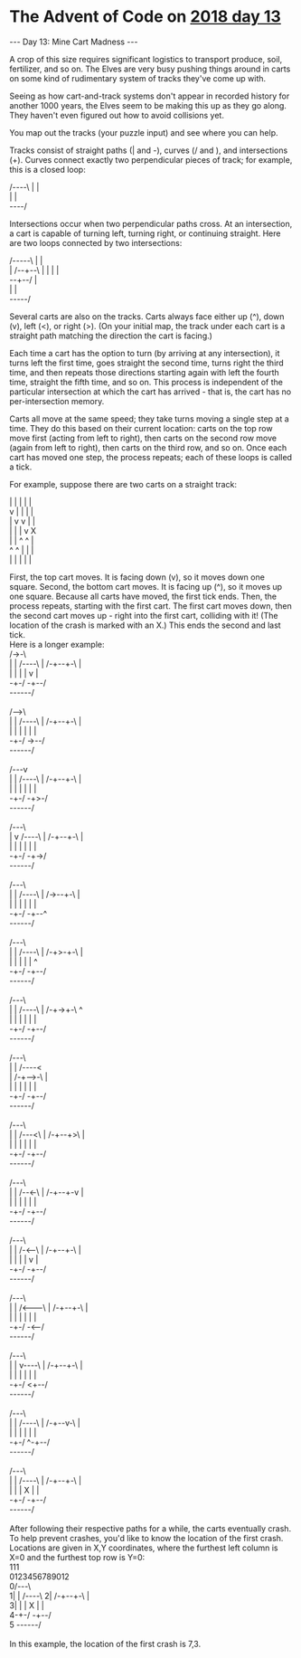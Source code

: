 # The Advent of Code on [2018 day 13](https://adventofcode.com/2018/day/13)

--- Day 13: Mine Cart Madness ---

A crop of this size requires significant logistics to transport produce, soil, fertilizer, and so on. The Elves are very busy pushing things around in carts on some kind of rudimentary system of tracks they've come up with.

Seeing as how cart-and-track systems don't appear in recorded history for another 1000 years, the Elves seem to be making this up as they go along. They haven't even figured out how to avoid collisions yet.

You map out the tracks (your puzzle input) and see where you can help.

Tracks consist of straight paths (| and -), curves (/ and \), and intersections (+). Curves connect exactly two perpendicular pieces of track; for example, this is a closed loop:

/----\\
|    |\
|    |\
\----/

Intersections occur when two perpendicular paths cross. At an intersection, a cart is capable of turning left, turning right, or continuing straight.  Here are two loops connected by two intersections:

/-----\\
|     |\
|  /--+--\\
|  |  |  |\
\--+--/  |\
   |     |\
   \-----/

Several carts are also on the tracks. Carts always face either up (^), down (v), left (<), or right (>). (On your initial map, the track under each cart is a straight path matching the direction the cart is facing.)

Each time a cart has the option to turn (by arriving at any intersection), it turns left the first time, goes straight the second time, turns right the third time, and then repeats those directions starting again with left the fourth time, straight the fifth time, and so on. This process is independent of the particular intersection at which the cart has arrived - that is, the cart has no per-intersection memory.

Carts all move at the same speed; they take turns moving a single step at a time. They do this based on their current location: carts on the top row move first (acting from left to right), then carts on the second row move (again from left to right), then carts on the third row, and so on.  Once each cart has moved one step, the process repeats; each of these loops is called a tick.

For example, suppose there are two carts on a straight track:

|  |  |  |  |\
v  |  |  |  |\
|  v  v  |  |\
|  |  |  v  X\
|  |  ^  ^  |\
^  ^  |  |  |\
|  |  |  |  |

First, the top cart moves. It is facing down (v), so it moves down one square.  Second, the bottom cart moves.  It is facing up (^), so it moves up one square. Because all carts have moved, the first tick ends.  Then, the process repeats, starting with the first cart.  The first cart moves down, then the second cart moves up - right into the first cart, colliding with it! (The location of the crash is marked with an X.) This ends the second and last tick.\
Here is a longer example:\
/->-\        \
|   |  /----\\
| /-+--+-\  |\
| | |  | v  |\
\-+-/  \-+--/\
  \------/   \
\
/-->\        \
|   |  /----\\
| /-+--+-\  |\
| | |  | |  |\
\-+-/  \->--/\
  \------/   \
\
/---v        \
|   |  /----\\
| /-+--+-\  |\
| | |  | |  |\
\-+-/  \-+>-/\
  \------/   \
\
/---\        \
|   v  /----\\
| /-+--+-\  |\
| | |  | |  |\
\-+-/  \-+->/\
  \------/   \
\
/---\        \
|   |  /----\\
| /->--+-\  |\
| | |  | |  |\
\-+-/  \-+--^\
  \------/   \
\
/---\        \
|   |  /----\\
| /-+>-+-\  |\
| | |  | |  ^\
\-+-/  \-+--/\
  \------/   \
\
/---\        \
|   |  /----\\
| /-+->+-\  ^\
| | |  | |  |\
\-+-/  \-+--/\
  \------/   \
\
/---\        \
|   |  /----<\
| /-+-->-\  |\
| | |  | |  |\
\-+-/  \-+--/\
  \------/   \
\
/---\        \
|   |  /---<\\
| /-+--+>\  |\
| | |  | |  |\
\-+-/  \-+--/\
  \------/   \
\
/---\        \
|   |  /--<-\\
| /-+--+-v  |\
| | |  | |  |\
\-+-/  \-+--/\
  \------/   \
\
/---\        \
|   |  /-<--\\
| /-+--+-\  |\
| | |  | v  |\
\-+-/  \-+--/\
  \------/   \
\
/---\        \
|   |  /<---\\
| /-+--+-\  |\
| | |  | |  |\
\-+-/  \-<--/\
  \------/   \
\
/---\        \
|   |  v----\\
| /-+--+-\  |\
| | |  | |  |\
\-+-/  \<+--/\
  \------/   \
\
/---\        \
|   |  /----\\
| /-+--v-\  |\
| | |  | |  |\
\-+-/  ^-+--/\
  \------/   \
\
/---\        \
|   |  /----\\
| /-+--+-\  |\
| | |  X |  |\
\-+-/  \-+--/\
  \------/   \
\
After following their respective paths for a while, the carts eventually crash.  To help prevent crashes, you'd like to know the location of the first crash. Locations are given in X,Y coordinates, where the furthest left column is X=0 and the furthest top row is Y=0:\
           111\
 0123456789012\
0/---\        \
1|   |  /----\\
2| /-+--+-\  |\
3| | |  X |  |\
4\-+-/  \-+--/\
5  \------/   \
\
In this example, the location of the first crash is 7,3.